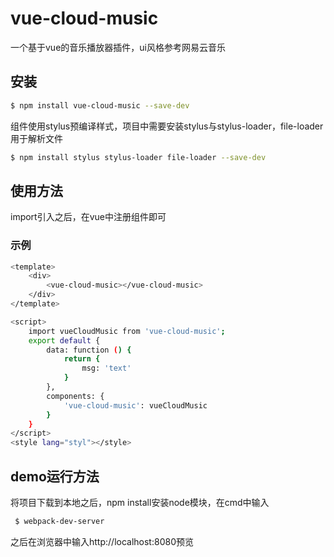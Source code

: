 # vue-cloud-music

 一个基于vue的音乐播放器插件，ui风格参考网易云音乐

## 安装

```bash
$ npm install vue-cloud-music --save-dev
```
 组件使用stylus预编译样式，项目中需要安装stylus与stylus-loader，file-loader用于解析文件
```bash
$ npm install stylus stylus-loader file-loader --save-dev
```
## 使用方法

 import引入之后，在vue中注册组件即可 

### 示例

```bash
<template>
    <div>
        <vue-cloud-music></vue-cloud-music>
    </div>
</template>

<script>
    import vueCloudMusic from 'vue-cloud-music';
    export default {
        data: function () {
            return {
                msg: 'text'
            }
        },
        components: {
            'vue-cloud-music': vueCloudMusic
        }
    }
</script>
<style lang="styl"></style>
```

## demo运行方法
 将项目下载到本地之后，npm install安装node模块，在cmd中输入
```bash
 $ webpack-dev-server
```
 之后在浏览器中输入http://localhost:8080预览